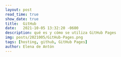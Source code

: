 ```yaml
---
layout: post
read_time: true
show_date: true
title:  GitHub
date:   2021-10-05 13:32:20 -0600
description: qué es y cómo se utiliza GitHub Pages
img: posts/2021005/GitHub-Pages.png
tags: [hosting, github, GitHub Pages]
author: Elena de Antón
---
```

